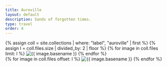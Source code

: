 ```yaml
---
title: Auroville
layout: default
description: Sands of forgotten times.
type: travel
order: 4
---
```


<div class="section main">
	<div class="container">
		<div class="row">
			<div class="one-half column">
				{% assign coll = site.collections | where: "label", "auroville" | first %}
				{% assign l = coll.files.size | divided_by: 2 | floor %}
				{% for image in coll.files limit: l %}
				<img class="u-max-full-width" src="{{ coll.label | append: '/' | append: image.name }}" alt="{{ image.basename }}" />
				{% endfor %}
			</div>
			<div class="one-half column">
				{% for image in coll.files offset: l %}
				<img class="u-max-full-width" src="{{ coll.label | append: '/' | append: image.name }}" alt="{{ image.basename }}" />
				{% endfor %}
			</div>
		</div>
	</div>
</div>